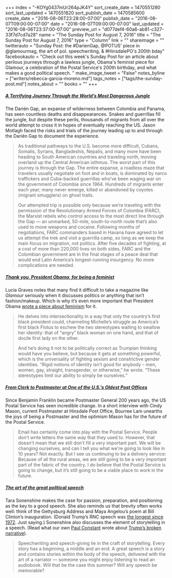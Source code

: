 +++
index = "-KOYg0437mUr264pJK4Y"
sort_create_date = 1470551280
sort_last_updated = 1470551820
sort_publish_date = 1470585600
create_date = "2016-08-06T23:28:00-07:00"
publish_date = "2016-08-07T09:00:00-07:00"
date = "2016-08-07T09:00:00-07:00"
last_updated = "2016-08-06T23:37:00-07:00"
preview_url = "d077def4-60a6-ab81-c327-33f7d7cd7a28"
name = "The Sunday Post for August 7, 2016"
title = "The Sunday Post for August 7, 2016"
type = "Column"
link = ""
shareimage = ""
twitterauto = "Sunday Post: the #DarienGap, @POTUS' piece in @glamourmag, the art of pol. speechwriting, & #HinsdalePO's 200th bday"
facebookauto = "Check out this week's Sunday Post for an article about perilous journeys through a lawless jungle, Obama's feminist piece for Glamour, a celebration of the Postal Service's 200th birthday, and what makes a good political speech. "
make_image_tweet = "False"
notes_byline = ["writers/rebecca-garcia-moreno.md"]
tags_notes = ["tags/the-sunday-post.md"]
notes_about = ""
books = ""
+++
<h5><a href="http://www.outsideonline.com/2098801/skull-stake-darien-gap" title="A Terrifying Journey Through the World’s Most Dangerous Jungle">A Terrifying Journey Through the World’s Most Dangerous Jungle</a></h5>

The Darién Gap, an expanse of wilderness between Colombia and Panama, has seen countless deaths and disappearances. Snakes and guerrillas fill the jungle, but despite these perils, thousands of migrants from all over the world attempt to cross it in hopes of eventually reaching the US. Jason Motlagh faced the risks and trials of the journey leading up to and through the Darién Gap to document the experience.

<blockquote>
<p> As traditional pathways to the U.S. become more difficult, Cubans, Somalis, Syrians, Bangladeshis, Nepalis, and many more have been heading to South American countries and traveling north, moving overland up the Central American isthmus. The worst part of this journey is through the Gap. The entire expanse, a roadless maze that travelers usually negotiate on foot and in boats, is dominated by narco traffickers and Cuba-backed guerrillas who’ve been waging war on the government of Colombia since 1964. Hundreds of migrants enter each year; many never emerge, killed or abandoned by coyotes (migrant smugglers) on ghost trails.</p>
<p> Our attempted trip is possible only because we’re traveling with the permission of the Revolutionary Armed Forces of Colombia (FARC), the Marxist rebels who control access to the most direct line through the Gap — an unmarked, 50-mile, south-to-north route that’s also used to move weapons and cocaine. Following months of negotiations, FARC commanders based in Havana have agreed to let us attempt the trek and visit a guerrilla camp, so long as we keep the main focus on migration, not politics. After five decades of fighting, at a cost of more than 220,000 lives on both sides, FARC and the Colombian government are in the final stages of a peace deal that would end Latin America’s longest-running insurgency. No more complications are needed.</p>
</blockquote> 

<h5><a href="https://www.theguardian.com/commentisfree/2016/aug/04/thank-you-president-obama-for-being-a-feminist" title="Thank you, President Obama, for being a feminist">Thank you, President Obama, for being a feminist</a></h5>

Lucia Graves notes that many find it difficult to take a magazine like _Glamour_ seriously when it discusses politics or anything that isn’t fashion/makeup. Which is why it’s even more important that President Obama [wrote a piece about feminism](http://www.glamour.com/story/glamour-exclusive-president-barack-obama-says-this-is-what-a-feminist-looks-like) for it. 

<blockquote> 
<p>He delves into intersectionality in a way that only the country’s first black president could, channeling Michelle’s struggle as America’s first black Flotus to eschew the two stereotypes waiting to swallow her identity: that of “angry” black woman on one hand, and that of docile first lady on the other.</p>

<p>And he’s doing it not to be politically correct as Trumpian thinking would have you believe, but because it gets at something powerful, which is the universality of fighting sexism and constrictive gender identities. “Rigid notions of identity isn’t good for anybody – men, women, gay, straight, transgender, or otherwise,” he wrote. “These stereotypes limit our ability to simply be ourselves.”</p>
</blockquote> 

<h5><a href="http://www.theatlantic.com/business/archive/2016/08/postmaster/494498/" title="From Clerk to Postmaster at One of the U.S.’s Oldest Post Offices">From Clerk to Postmaster at One of the U.S.’s Oldest Post Offices</a></h5>

Since Benjamin Franklin became Postmaster General 200 years ago, the US Postal Service has seen incredible change. In a short interview with Cindy Mason, current Postmaster at Hinsdale Post Office, Bourree Lam unearths the joys of being a Postmaster and the optimism Mason has for the future of the Postal Service. 

<blockquote>
Email has certainly come into play with the Postal Service. People don't write letters the same way that they used to. However, that doesn't mean that we still don't fill a very important part. We will be changing ourselves, and can I tell you what we're going to look like in 10 years? Not exactly. But I see us continuing to be a delivery service: Because of all the rural areas, we are still going to be a very important part of the fabric of the country. I do believe that the Postal Service is going to change, but it’s still going to be a viable place to work in the future.
</blockquote>

<h5><a href="http://thehill.com/blogs/pundits-blog/presidential-campaign/282329-the-art-of-the-great-political-speech" title="The art of the great political speech">The art of the great political speech</a></h5>

Tara Sonenshine makes the case for passion, preparation, and positioning as the key to a good speech. She also reminds us that brevity often works well: think of the Gettysburg Address and Maya Angelou’s poem at Bill Clinton’s inauguration. (Donald Trump’s RNC speech was [the longest since 1972](http://www.huffingtonpost.com/entry/donald-trump-rnc-speech_us_579197f5e4b0fc06ec5c817f). Just saying.) Sonenshine also discusses the element of storytelling in a speech. (Read what our own [Paul Constant](http://www.seattlereviewofbooks.com/writers/paul-constant/) wrote about [Trump’s broken narrative](http://www.seattlereviewofbooks.com/notes/2016/07/22/donald-trumps-story-is-broken/)).

<blockquote> 
Speechwriting and speech-giving lie in the craft of storytelling. Every story has a beginning, a middle and an end. A great speech is a story and contains stories within the body of the speech, delivered with the art of a narrator — someone you might enjoy listening to read an audiobook. Will that be the case this summer? Will any speech be memorable?
</blockquote>